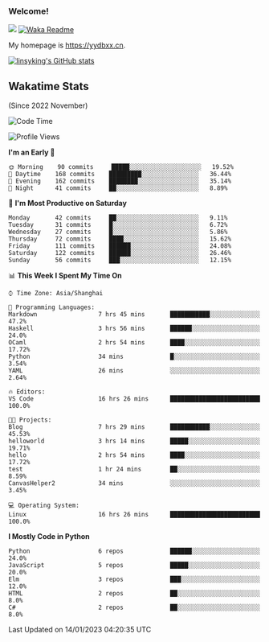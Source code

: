 ### Welcome!

![](https://visitor-badge.glitch.me/badge?page_id=linsyking.linsyking)
[![Waka Readme](https://github.com/linsyking/linsyking/actions/workflows/waka-readme.yml/badge.svg)](https://github.com/linsyking/linsyking/actions/workflows/waka-readme.yml)

My homepage is <https://yydbxx.cn>.

[![linsyking's GitHub stats](https://github-readme-stats.vercel.app/api?username=linsyking&show_icons=true&theme=onedark)](https://github.com/anuraghazra/github-readme-stats)

## Wakatime Stats

(Since 2022 November)

<!--START_SECTION:waka-->
![Code Time](http://img.shields.io/badge/Code%20Time-97%20hrs%2023%20mins-blue)

![Profile Views](http://img.shields.io/badge/Profile%20Views-13-blue)

**I'm an Early 🐤** 

```text
🌞 Morning    90 commits     █████░░░░░░░░░░░░░░░░░░░░   19.52% 
🌆 Daytime    168 commits    █████████░░░░░░░░░░░░░░░░   36.44% 
🌃 Evening    162 commits    ████████░░░░░░░░░░░░░░░░░   35.14% 
🌙 Night      41 commits     ██░░░░░░░░░░░░░░░░░░░░░░░   8.89%

```
📅 **I'm Most Productive on Saturday** 

```text
Monday       42 commits     ██░░░░░░░░░░░░░░░░░░░░░░░   9.11% 
Tuesday      31 commits     █░░░░░░░░░░░░░░░░░░░░░░░░   6.72% 
Wednesday    27 commits     █░░░░░░░░░░░░░░░░░░░░░░░░   5.86% 
Thursday     72 commits     ████░░░░░░░░░░░░░░░░░░░░░   15.62% 
Friday       111 commits    ██████░░░░░░░░░░░░░░░░░░░   24.08% 
Saturday     122 commits    ██████░░░░░░░░░░░░░░░░░░░   26.46% 
Sunday       56 commits     ███░░░░░░░░░░░░░░░░░░░░░░   12.15%

```


📊 **This Week I Spent My Time On** 

```text
⌚︎ Time Zone: Asia/Shanghai

💬 Programming Languages: 
Markdown                 7 hrs 45 mins       ███████████░░░░░░░░░░░░░░   47.2% 
Haskell                  3 hrs 56 mins       ██████░░░░░░░░░░░░░░░░░░░   24.0% 
OCaml                    2 hrs 54 mins       ████░░░░░░░░░░░░░░░░░░░░░   17.72% 
Python                   34 mins             █░░░░░░░░░░░░░░░░░░░░░░░░   3.54% 
YAML                     26 mins             ░░░░░░░░░░░░░░░░░░░░░░░░░   2.64%

🔥 Editors: 
VS Code                  16 hrs 26 mins      █████████████████████████   100.0%

🐱‍💻 Projects: 
Blog                     7 hrs 29 mins       ███████████░░░░░░░░░░░░░░   45.53% 
helloworld               3 hrs 14 mins       █████░░░░░░░░░░░░░░░░░░░░   19.71% 
hello                    2 hrs 54 mins       ████░░░░░░░░░░░░░░░░░░░░░   17.72% 
test                     1 hr 24 mins        ██░░░░░░░░░░░░░░░░░░░░░░░   8.59% 
CanvasHelper2            34 mins             ░░░░░░░░░░░░░░░░░░░░░░░░░   3.45%

💻 Operating System: 
Linux                    16 hrs 26 mins      █████████████████████████   100.0%

```

**I Mostly Code in Python** 

```text
Python                   6 repos             ██████░░░░░░░░░░░░░░░░░░░   24.0% 
JavaScript               5 repos             █████░░░░░░░░░░░░░░░░░░░░   20.0% 
Elm                      3 repos             ███░░░░░░░░░░░░░░░░░░░░░░   12.0% 
HTML                     2 repos             ██░░░░░░░░░░░░░░░░░░░░░░░   8.0% 
C#                       2 repos             ██░░░░░░░░░░░░░░░░░░░░░░░   8.0%

```



 Last Updated on 14/01/2023 04:20:35 UTC
<!--END_SECTION:waka-->
